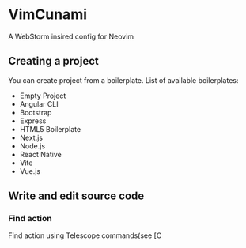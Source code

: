 # VimCunami
A WebStorm insired config for Neovim

## Creating a project
You can create project from a boilerplate. 
List of available boilerplates: 
- Empty Project
- Angular CLI
- Bootstrap
- Express
- HTML5 Boilerplate
- Next.js
- Node.js
- React Native
- Vite
- Vue.js


## Write and edit source code

### Find action 
Find action using Telescope commands(see [C

  

